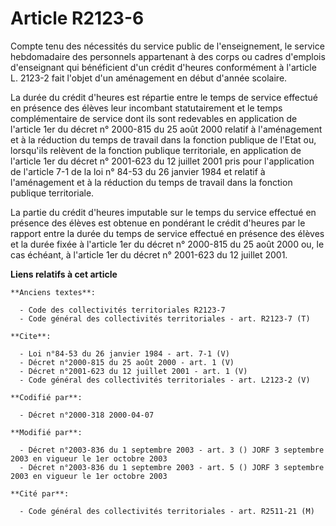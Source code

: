 # Article R2123-6

Compte tenu des nécessités du service public de l'enseignement, le service hebdomadaire des personnels appartenant à des
corps ou cadres d'emplois d'enseignant qui bénéficient d'un crédit d'heures conformément à l'article L. 2123-2 fait l'objet
d'un aménagement en début d'année scolaire. 

La durée du crédit d'heures est répartie entre le temps de service effectué en présence des élèves leur incombant
statutairement et le temps complémentaire de service dont ils sont redevables en application de l'article 1er du décret n°
2000-815 du 25 août 2000 relatif à l'aménagement et à la réduction du temps de travail dans la fonction publique de l'Etat
ou, lorsqu'ils relèvent de la fonction publique territoriale, en application de l'article 1er du décret n° 2001-623 du 12
juillet 2001 pris pour l'application de l'article 7-1 de la loi n° 84-53 du 26 janvier 1984 et relatif à l'aménagement et à
la réduction du temps de travail dans la fonction publique territoriale. 

La partie du crédit d'heures imputable sur le temps du service effectué en présence des élèves est obtenue en pondérant le
crédit d'heures par le rapport entre la durée du temps de service effectué en présence des élèves et la durée fixée à
l'article 1er du décret n° 2000-815 du 25 août 2000 ou, le cas échéant, à l'article 1er du décret n° 2001-623 du 12 juillet
2001.

**Liens relatifs à cet article**

	**Anciens textes**:

	  - Code des collectivités territoriales R2123-7
	  - Code général des collectivités territoriales - art. R2123-7 (T)

	**Cite**:

	  - Loi n°84-53 du 26 janvier 1984 - art. 7-1 (V)
	  - Décret n°2000-815 du 25 août 2000 - art. 1 (V)
	  - Décret n°2001-623 du 12 juillet 2001 - art. 1 (V)
	  - Code général des collectivités territoriales - art. L2123-2 (V)

	**Codifié par**:

	  - Décret n°2000-318 2000-04-07

	**Modifié par**:

	  - Décret n°2003-836 du 1 septembre 2003 - art. 3 () JORF 3 septembre 2003 en vigueur le 1er octobre 2003
	  - Décret n°2003-836 du 1 septembre 2003 - art. 5 () JORF 3 septembre 2003 en vigueur le 1er octobre 2003

	**Cité par**:

	  - Code général des collectivités territoriales - art. R2511-21 (M)
